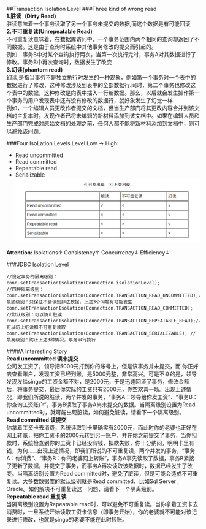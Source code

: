 ##Transaction Isolation Level
###Three kind of wrong read      
**1.脏读（Dirty Read)**             
脏读意味着一个事务读取了另一个事务未提交的数据,而这个数据是有可能回滚           
**2.不可重复读(Unrepeatable Read)**           
不可重复读意味着，在数据库访问中，一个事务范围内两个相同的查询却返回了不同数据。这是由于查询时系统中其他事务修改的提交而引起的。          
例如：事务B中对某个查询执行两次，当第一次执行完时，事务A对其数据进行了修改。事务B中再次查询时，数据发生了改变              
**3.幻读(phantom read)**                          
幻读,是指当事务不是独立执行时发生的一种现象，例如第一个事务对一个表中的数据进行了修改，这种修改涉及到表中的全部数据行.同时，第二个事务也修改这个表中的数据，这种修改是向表中插入一行新数据。那么，以后就会发生操作第一个事务的用户发现表中还有没有修改的数据行，就好象发生了幻觉一样.                        
例如，一个编辑人员更改作者提交的文档，但当生产部门将其更改内容合并到该文档的主复本时，发现作者已将未编辑的新材料添加到该文档中。如果在编辑人员和生产部门完成对原始文档的处理之前，任何人都不能将新材料添加到文档中，则可以避免该问题。                    
                
###Four IsoLation Levels
Level Low -> High:             
- Read uncommitted         
- Read committed        
- Repeatable read       
- Serializable                                                                               
![IsolationLevelTable](/src/picture/Isolation_Level.png)        
        
**Attention:** Isolations↑ Consistency↑ Concurrency↓ Efficiency↓                   
                      
###JDBC Isolation Level       
``` 
//设定事务的隔离级别：
conn.setTransactionIsolation(Connection.isolationLevel);
//四种隔离级别： 
conn.setTransactionIsolation(Connection.TRANSACTION_READ_UNCOMMITTED);//最底级别：只保证不会读到非法数据，上述3个问题有可能发生 
conn.setTransactionIsolation(Connection.TRANSACTION_READ_COMMITTED); //默认级别：可以防止脏读 
conn.setTransactionIsolation(Connection.TRANSACTION_REPEATABLE_READ);//可以防止脏读和不可重复读取 
conn.setTransactionIsolation(Connection.TRANSACTION_SERIALIZABLE); //最高级别：防止上述3种情况，事务串行执行 
```     
        
####A Interesting Story   
**Read uncommitted 读未提交**               
公司发工资了，领导把5000元打到你的账号上，但是该事务并未提交，而 你正好去查看账户，发现工资已经到账，是5000元整，非常高兴。可是不幸的是，领导发现发给singo的工资金额不对，是2000元，于是迅速回滚了事务，修改金额后，将事务提交，最后你实际的工资只有2000元，你空欢喜一场。出现上述情况，即我们所说的脏读，两个并发的事务，“事务A：领导给你发工资”、“事务B：你查询工资账户”，事务B读取了事务A尚未提交的数据。当隔离级别设置为Read uncommitted时，就可能出现脏读，如何避免脏读，请看下一个隔离级别。                
**Read committed 读提交**            
你拿着工资卡去消费，系统读取到卡里确实有2000元，而此时你的老婆也正好在网上转账，把你工资卡的2000元转到另一账户，并在你之前提交了事务，当你扣款时，系统检查到你的工资卡已经没有钱，扣款失败，你十分纳闷，明明卡里有钱，为何......出现上述情况，即我们所说的不可重复读，两个并发的事务，“事务A：你消费”、“事务B：你的老婆网上转账”，事务A事先读取了数据，事务B紧接了更新了数据，并提交了事务，而事务A再次读取该数据时，数据已经发生了改变。当隔离级别设置为Read committed时，避免了脏读，但是可能会造成不可重复读。大多数数据库的默认级别就是Read committed，比如Sql Server , Oracle。如何解决不可重复读这一问题，请看下一个隔离级别。           
**Repeatable read 重复读**         
当隔离级别设置为Repeatable read时，可以避免不可重复读。当你拿着工资卡去消费时，一旦系统开始读取工资卡信息（即事务开始），你的老婆就不可能对该记录进行修改，也就是singo的老婆不能在此时转账。          
             

        
                     


